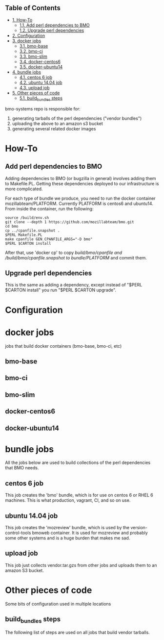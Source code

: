 <div id="table-of-contents">
<h2>Table of Contents</h2>
<div id="text-table-of-contents">
<ul>
<li><a href="#org68b93a4">1. How-To</a>
<ul>
<li><a href="#org95d937b">1.1. Add perl dependencies to BMO</a></li>
<li><a href="#org7bde51c">1.2. Upgrade perl dependencies</a></li>
</ul>
</li>
<li><a href="#org9356a76">2. Configuration</a></li>
<li><a href="#orgc0f281b">3. docker jobs</a>
<ul>
<li><a href="#orgcdb8eb5">3.1. bmo-base</a></li>
<li><a href="#orgad0a113">3.2. bmo-ci</a></li>
<li><a href="#orgaf2d876">3.3. bmo-slim</a></li>
<li><a href="#org355a4de">3.4. docker-centos6</a></li>
<li><a href="#org8436886">3.5. docker-ubuntu14</a></li>
</ul>
</li>
<li><a href="#orgd4b5d2f">4. bundle jobs</a>
<ul>
<li><a href="#orga3a5739">4.1. centos 6 job</a></li>
<li><a href="#org3b14077">4.2. ubuntu 14.04 job</a></li>
<li><a href="#org7134d79">4.3. upload job</a></li>
</ul>
</li>
<li><a href="#orgf73dacc">5. Other pieces of code</a>
<ul>
<li><a href="#org04f9b2e">5.1. build<sub>bundles</sub> steps</a></li>
</ul>
</li>
</ul>
</div>
</div>
bmo-systems repo is responsible for:

1.  generating tarballs of the perl dependencies ("vendor bundles")
2.  uploading the above to an amazon s3 bucket
3.  generating several related docker images


<a id="org68b93a4"></a>

# How-To


<a id="org95d937b"></a>

## Add perl dependencies to BMO

Adding dependencies to BMO (or bugzilla in general) involves adding them to Makefile.PL.
Getting these dependencies deployed to our infrastructure is more complicated.

For each type of bundle we produce, you need to run the docker container mozillabteam/PLATFORM.
Currently PLATFORM is centos6 and ubuntu14.
From inside the container, run the following:

    source /build/env.sh
    git clone --depth 1 https://github.com/mozillabteam/bmo.git
    cd bmo
    cp ../cpanfile.snapshot .
    $PERL Makefile.PL
    make cpanfile GEN_CPANFILE_ARGS="-D bmo"
    $PERL $CARTON install

After that, use 'docker cp' to copy *build/bmo/cpanfile and /build/bmo/cpanfile.snapshot to bundle/PLATFORM* and commit them.


<a id="org7bde51c"></a>

## Upgrade perl dependencies

This is the same as adding a dependency, except instead of "$PERL $CARTON install" you run "$PERL $CARTON upgrade".


<a id="org9356a76"></a>

# Configuration


<a id="orgc0f281b"></a>

# docker jobs

jobs that build docker containers (bmo-base, bmo-ci, etc)


<a id="orgcdb8eb5"></a>

## bmo-base


<a id="orgad0a113"></a>

## bmo-ci


<a id="orgaf2d876"></a>

## bmo-slim


<a id="org355a4de"></a>

## docker-centos6


<a id="org8436886"></a>

## docker-ubuntu14


<a id="orgd4b5d2f"></a>

# bundle jobs

All the jobs below are used to build collections of the perl dependencies that BMO needs.


<a id="orga3a5739"></a>

## centos 6 job

This job creates the 'bmo' bundle, which is for use on centos 6 or RHEL 6 machines.
This is what production, vagrant, CI, and so on use.


<a id="org3b14077"></a>

## ubuntu 14.04 job

This job creates the 'mozreview' bundle, which is used by the version-control-tools bmoweb container.
It is used for mozreview and probably some other systems and is a huge burden that makes me sad.


<a id="org7134d79"></a>

## upload job

This job just collects vendor.tar.gzs from other jobs and uploads them to an amazon S3 bucket.


<a id="orgf73dacc"></a>

# Other pieces of code

Some bits of configuration used in multiple locations


<a id="org04f9b2e"></a>

## build<sub>bundles</sub> steps

The following list of steps are used on all jobs that build vendor tarballs.

